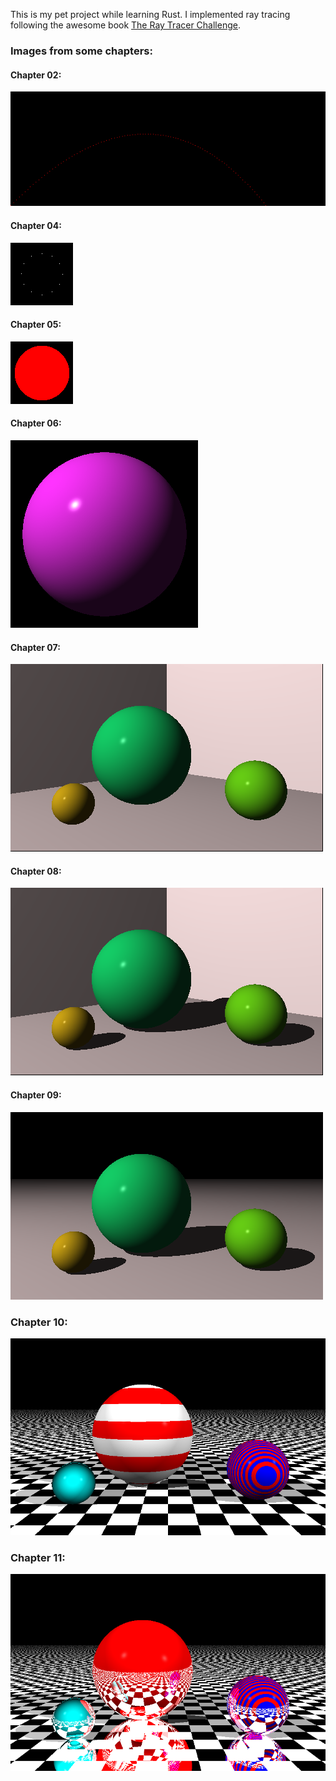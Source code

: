 This is my pet project while learning Rust.
I implemented ray tracing following the awesome book [The Ray Tracer Challenge](http://raytracerchallenge.com/).

### Images from some chapters:

#### Chapter 02:
![](./chapter02/test.png)

#### Chapter 04:
![](./chapter04/test.png)

#### Chapter 05:
![](./chapter05/test.png)

#### Chapter 06:
![](./chapter06/test.png)

#### Chapter 07:
![](./chapter07/test.png)

#### Chapter 08:
![](./chapter08/test.png)

#### Chapter 09:
![](./chapter09/test.png)

### Chapter 10:
![](./chapter10/test.png)

### Chapter 11:
![](./chapter11/test.png)